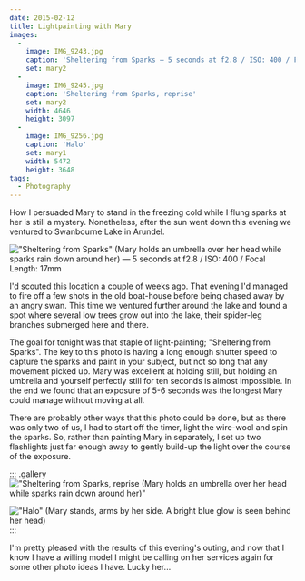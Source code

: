 ```yaml
---
date: 2015-02-12
title: Lightpainting with Mary
images:
  -
    image: IMG_9243.jpg
    caption: 'Sheltering from Sparks — 5 seconds at f2.8 / ISO: 400 / Focal Length: 17mm'
    set: mary2
  -
    image: IMG_9245.jpg
    caption: 'Sheltering from Sparks, reprise'
    set: mary2
    width: 4646
    height: 3097
  -
    image: IMG_9256.jpg
    caption: 'Halo'
    set: mary1
    width: 5472
    height: 3648
tags:
  - Photography
---
```

How I persuaded Mary to stand in the freezing cold while I flung sparks at her is still a mystery. Nonetheless, after the sun went down this evening we ventured to Swanbourne Lake in Arundel.

!["Sheltering from Sparks" (Mary holds an umbrella over her head while sparks rain down around her) — 5 seconds at f2.8 / ISO: 400 / Focal Length: 17mm](IMG_9243.jpg)

I'd scouted this location a couple of weeks ago. That evening I'd managed to fire off a few shots in the old boat-house before being chased away by an angry swan. This time we ventured further around the lake and found a spot where several low trees grow out into the lake, their spider-leg branches submerged here and there.

The goal for tonight was that staple of light-painting; "Sheltering from Sparks". The key to this photo is having a long enough shutter speed to capture the sparks and paint in your subject, but not so long that any movement picked up. Mary was excellent at holding still, but holding an umbrella and yourself perfectly still for ten seconds is almost impossible. In the end we found that an exposure of 5-6 seconds was the longest Mary could manage without moving at all.

There are probably other ways that this photo could be done, but as there was only two of us, I had to start off the timer, light the wire-wool and spin the sparks. So, rather than painting Mary in separately, I set up two  flashlights just far enough away to gently build-up the light over the course of the exposure.

::: .gallery
!["Sheltering from Sparks, reprise (Mary holds an umbrella over her head while sparks rain down around her)"](IMG_9245.jpg)

!["Halo" (Mary stands, arms by her side. A bright blue glow is seen behind her head)](IMG_9256.jpg)
:::

I'm pretty pleased with the results of this evening's outing, and now that I know I have a willing model I might be calling on her services again for some other photo ideas I have. Lucky her...
